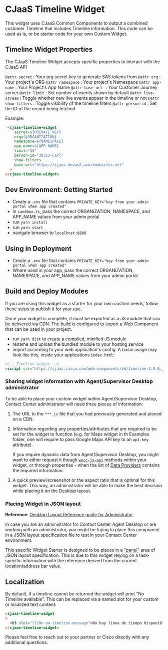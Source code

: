 # CJaaS Timeline Widget

This widget uses CJaaS Common Components to output a combined customer Timeline that includes Timeline information. This code can be used as is, or be starter code for your own Custom Widget.

## Timeline Widget Properties

The CJaaS Timeline Widget accepts specific properties to interact with the CJaaS API

`@attr secret` : Your org secret key to generate SAS tokens from
`@attr org` : Your project's ORG
`@attr namespace` : Your project's Namespace
`@attr app-name` : Your Project's App Name
`@attr base-url ` : Your Customer Journey server
`@attr limit` : Set number of events shown by default
`@attr live-stream` : Toggle whether new live events appear in the timeline or not
`@attr show-filters` : Toggle visibility of the timeline filters
`@attr person-id` : Set the ID of the record being fetched

Example:
```html
 <cjaas-timeline-widget
    secret=${PRIVATE_KEY}
    org=${ORGANIZATION}
    namespace=${NAMESPACE}
    app-name=${APP_NAME}
    limit="15"
    person-id="30313-Carl"
    show-filters
    base-url="https://cjaas-devus2.azurewebsites.net"
  >
</cjaas-timeline-widget>
```

## Dev Environment: Getting Started
- Create a `.env` file that contains `PRIVATE_KEY="key from your admin portal when app created"`
- in `sandbox.ts`, pass the correct ORGANIZATION, NAMESPACE, and APP_NAME values from your admin portal
- run `yarn install`
- run `yarn start`
- navigate browser to `localhost:8888`

## Using in Deployment
- Create a `.env` file that contains `PRIVATE_KEY="key from your admin portal when app created"`
- Where used in your app, pass the correct ORGANIZATION, NAMESPACE, and APP_NAME values from your admin portal

## Build and Deploy Modules
If you are using this widget as a starter for your own custom needs, follow these steps to publish it for your use.

Once your widget is complete, it must be exported as a JS module that can be delivered via CDN. The build is configured to export a Web Component that can be used in your project.
- run `yarn dist` to create a compiled, minified JS module
- rename and upload the bundled module to your hosting service
- import according to your web application's config.
A basic usage may look like this, inside your applications `index.html`:
```html
<!-- Timeline widget -->
<script src="https://cjaas.cisco.com/web-components/v6/timeline-3.0.0.js"></script>
```

### Sharing widget information with Agent/Supervisor Desktop administrator

To be able to place your custom widget within Agent/Supervisor Desktop, Contact Center administrator will need three pieces of information:

1. The URL to the `***.js` file that you had previously generated and placed on a CDN.
2. Information regarding any properties/attributes that are required to be set for the widget to function (e.g. for Maps widget in th Examples folder, one will require to pass Google Maps API key to an `api-key` attribute).

   If you require dynamic data from Agent/Supervisor Desktop, you might want to either request it though [`wxcc-js-api`](https://apim-dev-portal.appstaging.ciscoccservice.com/documentation/guides/desktop#javascript-api) methods within your widget, or through properties - when the list of [Data Providers](https://apim-dev-portal.appstaging.ciscoccservice.com/documentation/guides/desktop#data-provider%E2%80%94widget-properties-and-attributes) contains the required information.

3. A quick preview/screenshot or the aspect ratio that is optimal for this widget. This way, an administrator will be able to make the best decision while placing it on the Desktop layout.

### Placing Widget in JSON layout

**Reference**: [Desktop Layout Reference guide for Administrator](https://www.cisco.com/c/en/us/td/docs/voice_ip_comm/cust_contact/contact_center/CJP/SetupandAdministrationGuide_2/b_mp-release-2/b_cc-release-2_chapter_011.html#topic_8230815F4023699032326F948C3F1495).

In case you are an administrator for Contact Center Agent Desktop or are working with an administrator, you might be trying to place this component in a JSON layout specification file to test in your Contact Center environment.

This specific Widget Starter is designed to be places in a ["panel"](https://www.cisco.com/c/en/us/td/docs/voice_ip_comm/cust_contact/contact_center/CJP/SetupandAdministrationGuide_2/b_mp-release-2/b_cc-release-2_chapter_011.html#topic_BF0EBDF65DCB0A552164D6306657C892__AuxPane) area of JSON layout specification. This is due to this widget relying on a task-specific information with the reference derived from the current location/address bar value.

## Localization

By default, if a timeline cannot be returned the widget will print "No Timeline available". This can be replaced via a named slot for your custom or localized text content:

```html
<cjaas-timeline-widget
>
  <h3 slot="ll10n-no-timeline-message">No hay línea de tiempo disponible</h3>
</cjaas-timeline-widget>
```

Please feel free to reach out to your partner or Cisco directly with any additional questions.
